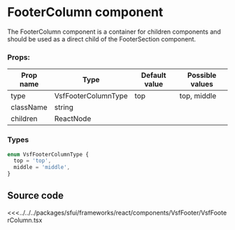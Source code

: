 
# FooterColumn component

The FooterColumn component is a container for children components and should be used as a direct child of the FooterSection component. 

###  Props:
| Prop name | Type      | Default value | Possible values   |
|-----------|-----------| ------------- |-------------------|
| type      | VsfFooterColumnType    |     top        | top, middle |                                        |
| className | string    |             |                   |                                        |
| children  | ReactNode |             |                   |                                        |
### Types

```ts
enum VsfFooterColumnType {
  top = 'top',
  middle = 'middle',
}
```

## Source code
<<<../../../packages/sfui/frameworks/react/components/VsfFooter/VsfFooterColumn.tsx
